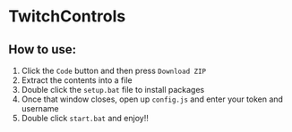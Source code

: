 # TwitchControls
## How to use:
1. Click the `Code` button and then press `Download ZIP`
2. Extract the contents into a file
3. Double click the `setup.bat` file to install packages
4. Once that window closes, open up `config.js` and enter your token and username
5. Double click `start.bat` and enjoy!!
